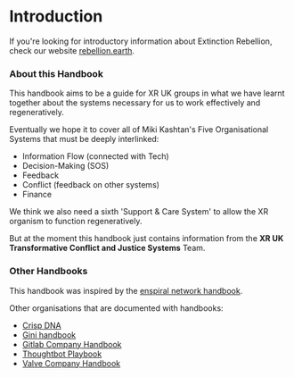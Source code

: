 # Introduction

If you're looking for introductory information about Extinction Rebellion, check our website [rebellion.earth](https://rebellion.earth).

### About this Handbook

This handbook aims to be a guide for XR UK groups in what we have learnt together about the systems necessary for us to work effectively and regeneratively.

Eventually we hope it to cover all of Miki Kashtan's Five Organisational Systems that must be deeply interlinked:

* Information Flow \(connected with Tech\)
* Decision-Making \(SOS\)
* Feedback
* Conflict \(feedback on other systems\)
* Finance

We think we also need a sixth 'Support & Care System' to allow the XR organism to function regeneratively.

But at the moment this handbook just contains information from the **XR UK Transformative Conflict and Justice Systems** Team.

### Other Handbooks

This handbook was inspired by the [enspiral network handbook](https://handbook.enspiral.com/).

Other organisations that are documented with handbooks:

* [Crisp DNA](http://dna.crisp.se/docs/index.html)
* [Gini handbook](https://drive.google.com/file/d/0B44XthBdMmN6bGlfdk8zejdSZUU/view)
* [Gitlab Company Handbook](https://about.gitlab.com/handbook/)
* [Thoughtbot Playbook](https://thoughtbot.com/playbook)
* [Valve Company Handbook](http://www.valvesoftware.com/company/Valve_Handbook_LowRes.pdf)





